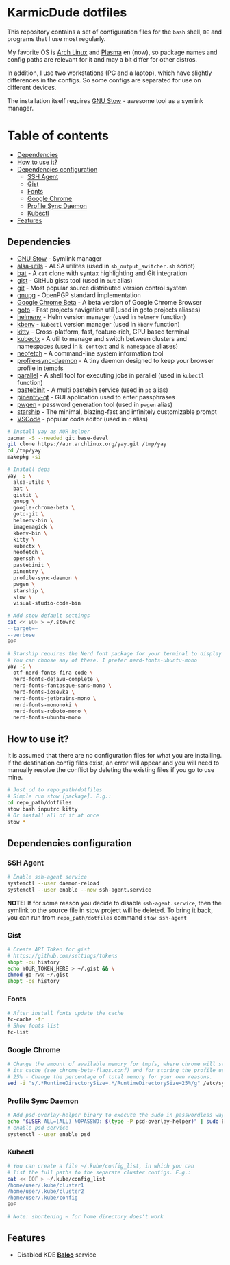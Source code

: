 # KarmicDude dotfiles #

This repository contains a set of configuration files for the `bash` shell, `DE` and programs that I use most regularly.

My favorite OS is [Arch Linux][Arch Linux] and [Plasma][Plasma] en (now), so package names and config paths are relevant for it and may a bit differ for other distros.

In addition, I use two workstations (PC and a laptop), which have slightly differences in the configs. So some configs are separated for use on different devices.

The installation itself requires [GNU Stow][GNU Stow] - awesome tool as a symlink manager.

# Table of contents #
<!-- TOC -->

- [Dependencies](#dependencies)
- [How to use it?](#how-to-use-it)
- [Dependencies configuration](#dependencies-configuration)
    - [SSH Agent](#ssh-agent)
    - [Gist](#gist)
    - [Fonts](#fonts)
    - [Google Chrome](#google-chrome)
    - [Profile Sync Daemon](#profile-sync-daemon)
    - [Kubectl](#kubectl)
- [Features](#features)

<!-- /TOC -->

## Dependencies ##

* [GNU Stow][GNU Stow] - Symlink manager
* [alsa-utils][alsa] - ALSA utilites (used in `sb_output_switcher.sh` script)
* [bat][bat] - A `cat` clone with syntax highlighting and Git integration
* [gist][gist] - GitHub gists tool (used in `out` alias)
* [git][git] - Most popular source distributed version control system
* [gnupg][gnupg] - OpenPGP standard implementation
* [Google Chrome Beta][chrome] - A beta version of Google Chrome Browser
* [goto][goto] - Fast projects navigation util (used in goto projects aliases)
* [helmenv][helmenv] - Helm version manager (used in `helmenv` function)
* [kbenv][kbenv] - `kubectl` version manager (used in `kbenv` function)
* [kitty][kitty] - Cross-platform, fast, feature-rich, GPU based terminal
* [kubectx][kubectx] - A util to manage and switch between clusters and namespaces (used in `k-context` and `k-namespace` aliases)
* [neofetch][neofetch] - A command-line system information tool
* [profile-sync-daemon][psd] - A tiny daemon designed to keep your browser profile in tempfs
* [parallel][parallel] - A shell tool for executing jobs in parallel (used in `kubectl` function)
* [pastebinit][pastebinit] - A multi pastebin service (used in `pb` alias)
* [pinentry-qt][pinentry] - GUI application used to enter passphrases
* [pwgen][pwgen] - password generation tool (used in `pwgen` alias)
* [starship][starship] - The minimal, blazing-fast and infinitely customizable prompt
* [VSCode][VSCode] - popular code editor (used in `c` alias)

```bash
# Install yay as AUR helper
pacman -S --needed git base-devel
git clone https://aur.archlinux.org/yay.git /tmp/yay
cd /tmp/yay
makepkg -si

# Install deps
yay -S \
  alsa-utils \
  bat \
  gistit \
  gnupg \
  google-chrome-beta \
  goto-git \
  helmenv-bin \
  imagemagick \
  kbenv-bin \
  kitty \
  kubectx \
  neofetch \
  openssh \
  pastebinit \
  pinentry \
  profile-sync-daemon \
  pwgen \
  starship \
  stow \
  visual-studio-code-bin

# Add stow default settings
cat << EOF > ~/.stowrc
--target=~
--verbose
EOF

# Starship requires the Nerd font package for your terminal to display icons.
# You can choose any of these. I prefer nerd-fonts-ubuntu-mono
yay -S \
  otf-nerd-fonts-fira-code \
  nerd-fonts-dejavu-complete \
  nerd-fonts-fantasque-sans-mono \
  nerd-fonts-iosevka \
  nerd-fonts-jetbrains-mono \
  nerd-fonts-mononoki \
  nerd-fonts-roboto-mono \
  nerd-fonts-ubuntu-mono
```
## How to use it?

It is assumed that there are no configuration files for what you are installing.
If the destination config files exist, an error will appear and you will need to
manually resolve the conflict by deleting the existing files if you go to use mine.

```bash
# Just cd to repo_path/dotfiles
# Simple run stow [package]. E.g.:
cd repo_path/dotfiles
stow bash inputrc kitty
# Or install all of it at once
stow *
```

## Dependencies configuration ##

### SSH Agent ###

```bash
# Enable ssh-agent service
systemctl --user daemon-reload
systemctl --user enable --now ssh-agent.service
```

**NOTE:** If for some reason you decide to disable `ssh-agent.service`,
then the symlink to the source file in stow project will be deleted.
To bring it back, you can run from `repo_path/dotfiles` command `stow ssh-agent`

### Gist ###

```bash
# Create API Token for gist
# https://github.com/settings/tokens
shopt -ou history
echo YOUR_TOKEN_HERE > ~/.gist && \
chmod go-rwx ~/.gist
shopt -os history
```

### Fonts ###

```bash
# After install fonts update the cache
fc-cache -fr
# Show fonts list
fc-list
```
### Google Chrome ###

```bash
# Change the amount of available memory for tmpfs, where chrome will store
# its cache (see chrome-beta-flags.conf) and for storing the profile using psd
# 25% - Change the percentage of total memory for your own reasons.
sed -i "s/.*RuntimeDirectorySize=.*/RuntimeDirectorySize=25%/g" /etc/systemd/logind.conf
```
### Profile Sync Daemon ###

```bash
# Add psd-overlay-helper binary to execute the sudo in passwordless way
echo "$USER ALL=(ALL) NOPASSWD: $(type -P psd-overlay-helper)" | sudo EDITOR='tee -a' visudo
# enable psd service
systemctl --user enable psd
```
### Kubectl ###

```bash
# You can create a file ~/.kube/config_list, in which you can
# list the full paths to the separate cluster configs. E.g.:
cat << EOF > ~/.kube/config_list
/home/user/.kube/cluster1
/home/user/.kube/cluster2
/home/user/.kube/config
EOF

# Note: shortening ~ for home directory does't work
```

## Features ##

* Disabled KDE [**Baloo**][KDE Baloo] service

[alsa]: https://wiki.archlinux.org/title/Advanced_Linux_Sound_Architecture#ALSA_Utilities
[Arch Linux]: https://wiki.archlinux.org/index.php/Arch_Linux
[bat]: https://github.com/sharkdp/bat
[chrome]: https://www.google.com/intl/en/chrome/beta
[gist]: https://github.com/defunkt/gist
[git]: https://git-scm.com
[GNU Stow]: https://www.gnu.org/software/stow/
[gnupg]: https://gnupg.org
[goto]: https://github.com/iridakos/goto/
[helmenv]: https://github.com/little-angry-clouds/kubernetes-binaries-managers/blob/master/cmd/helmenv/
[kbenv]: https://github.com/little-angry-clouds/kubernetes-binaries-managers/tree/master/cmd/kbenv
[KDE Baloo]: https://wiki.archlinux.org/index.php/Baloo
[kitty]: https://github.com/kovidgoyal/kitty
[kubectx]: https://github.com/ahmetb/kubectx
[neofetch]: https://github.com/dylanaraps/neofetch
[parallel]: https://www.gnu.org/software/parallel
[pastebinit]: https://launchpad.net/pastebinit
[pinentry]: https://wiki.archlinux.org/index.php/GnuPG#pinentry
[Plasma]:https://kde.org/plasma-desktop/
[psd]: https://wiki.archlinux.org/title/Profile-sync-daemon
[pwgen]: https://sourceforge.net/projects/pwgen
[starship]: https://starship.rs
[VSCode]: https://code.visualstudio.com
